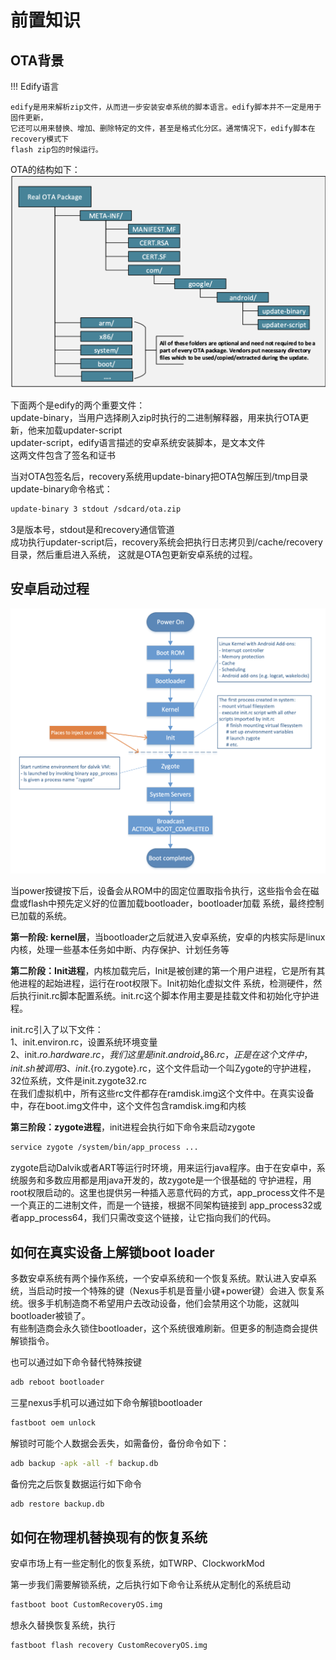 # 前置知识

## OTA背景

!!! Edify语言

    edify是用来解析zip文件，从而进一步安装安卓系统的脚本语言。edify脚本并不一定是用于固件更新，
    它还可以用来替换、增加、删除特定的文件，甚至是格式化分区。通常情况下，edify脚本在recovery模式下
    flash zip包的时候运行。
    
OTA的结构如下：  
![OTA结构](../img/anrooting-ota-struct.png)

下面两个是edify的两个重要文件：  
update-binary，当用户选择刷入zip时执行的二进制解释器，用来执行OTA更新，他来加载updater-script  
updater-script，edify语言描述的安卓系统安装脚本，是文本文件  
这两文件包含了签名和证书  

当对OTA包签名后，recovery系统用update-binary把OTA包解压到/tmp目录  
update-binary命令格式：  
```bash
update-binary 3 stdout /sdcard/ota.zip
```
3是版本号，stdout是和recovery通信管道  
成功执行updater-script后，recovery系统会把执行日志拷贝到/cache/recovery目录，然后重启进入系统，
这就是OTA包更新安卓系统的过程。

## 安卓启动过程

![启动过程](../img/anrooting-booting.png)

当power按键按下后，设备会从ROM中的固定位置取指令执行，这些指令会在磁盘或flash中预先定义好的位置加载bootloader，bootloader加载
系统，最终控制已加载的系统。

**第一阶段: kernel层**，当bootloader之后就进入安卓系统，安卓的内核实际是linux内核，处理一些基本任务如中断、内存保护、计划任务等  

**第二阶段：Init进程**，内核加载完后，Init是被创建的第一个用户进程，它是所有其他进程的起始进程，运行在root权限下。Init初始化虚拟文件
系统，检测硬件，然后执行init.rc脚本配置系统。init.rc这个脚本作用主要是挂载文件和初始化守护进程。

init.rc引入了以下文件：  
1、init.environ.rc，设置系统环境变量  
2、init.${ro.hardware}.rc，我们这里是init.android_x86.rc，正是在这个文件中，init.sh被调用  
3、init.${ro.zygote}.rc，这个文件启动一个叫Zygote的守护进程，32位系统，文件是init.zygote32.rc  
在我们虚拟机中，所有这些rc文件都存在ramdisk.img这个文件中。在真实设备中，存在boot.img文件中，这个文件包含ramdisk.img和内核  

**第三阶段：zygote进程**，init进程会执行如下命令来启动zygote  
```bash
service zygote /system/bin/app_process ...
```
zygote启动Dalvik或者ART等运行时环境，用来运行java程序。由于在安卓中，系统服务和多数应用都是用java开发的，故zygote是一个很基础的
守护进程，用root权限启动的。这里也提供另一种插入恶意代码的方式，app_process文件不是一个真正的二进制文件，而是一个链接，根据不同架构链接到
app_process32或者app_process64，我们只需改变这个链接，让它指向我们的代码。

## 如何在真实设备上解锁boot loader

多数安卓系统有两个操作系统，一个安卓系统和一个恢复系统。默认进入安卓系统，当启动时按一个特殊的键（Nexus手机是音量小键+power键）会进入
恢复系统。很多手机制造商不希望用户去改动设备，他们会禁用这个功能，这就叫bootloader被锁了。   
有些制造商会永久锁住bootloader，这个系统很难刷新。但更多的制造商会提供解锁指令。  

也可以通过如下命令替代特殊按键  
```bash
adb reboot bootloader
```

三星nexus手机可以通过如下命令解锁bootloader
```bash
fastboot oem unlock
```
解锁时可能个人数据会丢失，如需备份，备份命令如下：  
```bash
adb backup -apk -all -f backup.db
```
备份完之后恢复数据运行如下命令  
```bash
adb restore backup.db
```

## 如何在物理机替换现有的恢复系统

安卓市场上有一些定制化的恢复系统，如TWRP、ClockworkMod  

第一步我们需要解锁系统，之后执行如下命令让系统从定制化的系统启动  
```bash
fastboot boot CustomRecoveryOS.img
```
想永久替换恢复系统，执行  
```bash
fastboot flash recovery CustomRecoveryOS.img
```